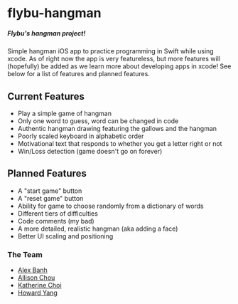 # flybu-hangman
##### Flybu's hangman project!

Simple hangman iOS app to practice programming in Swift while using xcode. As of right now the app is very featureless, but more features will (hopefully) be added as we learn more about developing apps in xcode! See below for a list of features and planned features. 

## Current Features
- Play a simple game of hangman
- Only one word to guess, word can be changed in code
- Authentic hangman drawing featuring the gallows and the hangman
- Poorly scaled keyboard in alphabetic order
- Motivational text that responds to whether you get a letter right or not
- Win/Loss detection (game doesn't go on forever)

## Planned Features
- A "start game" button
- A "reset game" button
- Ability for game to choose randomly from a dictionary of words
- Different tiers of difficulties
- Code comments (my bad)
- A more detailed, realistic hangman (aka adding a face)
- Better UI scaling and positioning

### The Team
* [Alex Banh](https://github.com/wow1881)
* [Allison Chou](https://github.com/allisonchou)
* [Katherine Choi](https://github.com/katherinexchoi)
* [Howard Yang](https://github.com/yangh25)
